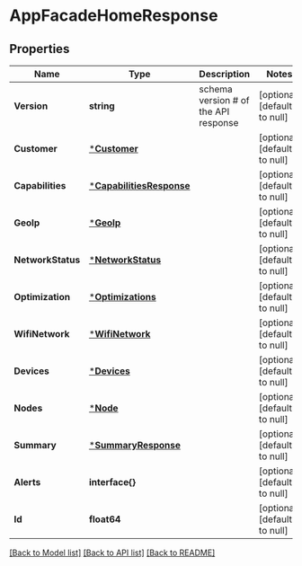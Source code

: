 # AppFacadeHomeResponse

## Properties
Name | Type | Description | Notes
------------ | ------------- | ------------- | -------------
**Version** | **string** | schema version # of the API response | [optional] [default to null]
**Customer** | [***Customer**](Customer.md) |  | [optional] [default to null]
**Capabilities** | [***CapabilitiesResponse**](CapabilitiesResponse.md) |  | [optional] [default to null]
**GeoIp** | [***GeoIp**](GeoIp.md) |  | [optional] [default to null]
**NetworkStatus** | [***NetworkStatus**](NetworkStatus.md) |  | [optional] [default to null]
**Optimization** | [***Optimizations**](Optimizations.md) |  | [optional] [default to null]
**WifiNetwork** | [***WifiNetwork**](WifiNetwork.md) |  | [optional] [default to null]
**Devices** | [***Devices**](Devices.md) |  | [optional] [default to null]
**Nodes** | [***Node**](Node.md) |  | [optional] [default to null]
**Summary** | [***SummaryResponse**](SummaryResponse.md) |  | [optional] [default to null]
**Alerts** | **interface{}** |  | [optional] [default to null]
**Id** | **float64** |  | [optional] [default to null]

[[Back to Model list]](../README.md#documentation-for-models) [[Back to API list]](../README.md#documentation-for-api-endpoints) [[Back to README]](../README.md)


